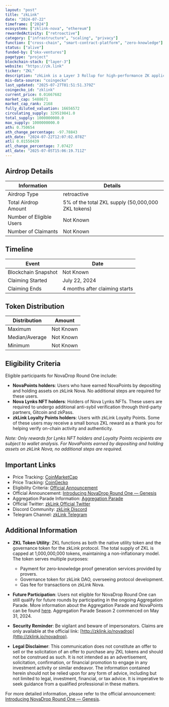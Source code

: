 ```yaml
---
layout: "post"
title: "zkLink"
date: "2024-07-22"
timeframe: ["2024"]
ecosystem: ["zklink-nova", "ethereum"]
rewardedActivity: ["retroactive"]
category: ["infrastructure", "scaling", "privacy"]
function: ["cross-chain", "smart-contract-platform", "zero-knowledge"]
status: ["alive"]
funded-by: ["okx-ventures"]
pagetype: "project"
blockchain-stack: ["layer-3"]
website: "https://zk.link"
ticker: "ZKL"
description: "zkLink is a Layer 3 Rollup for high-performance ZK applications, aiming to provide secure and scalable solutions for decentralized finance (DeFi) and blockchain applications."
mis-data-source: "coingecko"
last_updated: "2025-07-27T01:51:51.379Z"
coingecko_id: "zklink"
current_price: 0.01667682
market_cap: 5488671
market_cap_rank: 2168
fully_diluted_valuation: 16656572
circulating_supply: 329519841.0
total_supply: 1000000000.0
max_supply: 1000000000.0
ath: 0.750654
ath_change_percentage: -97.78843
ath_date: "2024-07-22T12:07:02.078Z"
atl: 0.01550439
atl_change_percentage: 7.07427
atl_date: "2025-07-05T15:06:19.711Z"
---
```


## Airdrop Details

| Information              | Details                                            |
| ------------------------ | -------------------------------------------------- |
| Airdrop Type             | retroactive                                        |
| Total Airdrop Amount     | 5% of the total ZKL supply (50,000,000 ZKL tokens) |
| Number of Eligible Users | Not Known                                          |
| Number of Claimants      | Not Known                                          |

## Timeline

| Event               | Date                           |
| ------------------- | ------------------------------ |
| Blockchain Snapshot | Not Known                      |
| Claiming Started    | July 22, 2024                  |
| Claiming Ends       | 4 months after claiming starts |

## Token Distribution

| Distribution   | Amount    |
| -------------- | --------- |
| Maximum        | Not Known |
| Median/Average | Not Known |
| Minimum        | Not Known |

## Eligibility Criteria

Eligible participants for NovaDrop Round One include:

- **NovaPoints holders**: Users who have earned NovaPoints by depositing and holding assets on zkLink Nova. No additional steps are required for these users.
- **Nova Lynks NFT holders**: Holders of Nova Lynks NFTs. These users are required to undergo additional anti-sybil verification through third-party partners, Gitcoin and zkPass.
- **zkLink Loyalty Points holders**: Users with zkLink Loyalty Points. Some of these users may receive a small bonus ZKL reward as a thank you for helping verify on-chain activity and authenticity.

_Note: Only rewards for Lynks NFT holders and Loyalty Points recipients are subject to wallet analysis. For NovaPoints earned by depositing and holding assets on zkLink Nova, no additional steps are required._

## Important Links

- Price Tracking: [CoinMarketCap](https://coinmarketcap.com/currencies/zklink)
- Price Tracking: [CoinGecko](https://www.coingecko.com/en/coins/zklink)
- Eligibility Criteria: [Official Announcement](https://blog.zk.link/introducing-novadrop-round-one-genesis-b4c0a732cf8a)
- Official Announcement: [Introducing NovaDrop Round One — Genesis](https://blog.zk.link/introducing-novadrop-round-one-genesis-b4c0a732cf8a)
- Aggregation Parade Information: [Aggregation Parade](https://app.zklink.io/aggregation-parade)
- Official Twitter: [zkLink Official Twitter](https://twitter.com/zkLink_Official)
- Discord Community: [zkLink Discord](https://discord.gg/zklink)
- Telegram Channel: [zkLink Telegram](https://t.me/zkLinkorg)

## Additional Information

- **ZKL Token Utility**: ZKL functions as both the native utility token and the governance token for the zkLink protocol. The total supply of ZKL is capped at 1,000,000,000 tokens, maintaining a non-inflationary model. The token serves multiple purposes:

  - Payment for zero-knowledge proof generation services provided by provers.
  - Governance token for zkLink DAO, overseeing protocol development.
  - Gas fee for transactions on zkLink Nova.

- **Future Participation**: Users not eligible for NovaDrop Round One can still qualify for future rounds by participating in the ongoing Aggregation Parade. More information about the Aggregation Parade and NovaPoints can be found [here](https://app.zklink.io/aggregation-parade). Aggregation Parade Season 2 commenced on May 31, 2024.

- **Security Reminder**: Be vigilant and beware of impersonators. Claims are only available at the official link: [http://zklink.io/novadrop](http://zklink.io/novadrop).

- **Legal Disclaimer**: This communication does not constitute an offer to sell or the solicitation of an offer to purchase any ZKL tokens and should not be construed as such. It is not intended as an advertisement, solicitation, confirmation, or financial promotion to engage in any investment activity or similar endeavor. The information contained herein should not be relied upon for any form of advice, including but not limited to legal, investment, financial, or tax advice. It is imperative to seek guidance from a qualified professional in these matters.

For more detailed information, please refer to the official announcement: [Introducing NovaDrop Round One — Genesis](https://blog.zk.link/introducing-novadrop-round-one-genesis-b4c0a732cf8a).